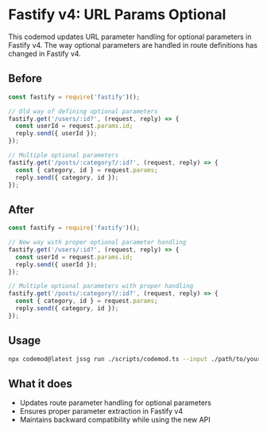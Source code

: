 # Fastify v4: URL Params Optional

This codemod updates URL parameter handling for optional parameters in Fastify v4. The way optional parameters are handled in route definitions has changed in Fastify v4.

## Before

```javascript
const fastify = require('fastify')();

// Old way of defining optional parameters
fastify.get('/users/:id?', (request, reply) => {
  const userId = request.params.id;
  reply.send({ userId });
});

// Multiple optional parameters
fastify.get('/posts/:category?/:id?', (request, reply) => {
  const { category, id } = request.params;
  reply.send({ category, id });
});
```

## After

```javascript
const fastify = require('fastify')();

// New way with proper optional parameter handling
fastify.get('/users/:id?', (request, reply) => {
  const userId = request.params.id;
  reply.send({ userId });
});

// Multiple optional parameters with proper handling
fastify.get('/posts/:category?/:id?', (request, reply) => {
  const { category, id } = request.params;
  reply.send({ category, id });
});
```

## Usage

```bash
npx codemod@latest jssg run ./scripts/codemod.ts --input ./path/to/your/code
```

## What it does

- Updates route parameter handling for optional parameters
- Ensures proper parameter extraction in Fastify v4
- Maintains backward compatibility while using the new API
